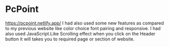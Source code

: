 # PcPoint
https://pcpoint.netlify.app/
I had also used some new features as compared to my previous website like
color choice font pairing and responsive.
I had also used JavaScript.Like Scrolling effect when you click on the Header button
it will takes you to required page or section of website.
